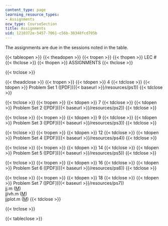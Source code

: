 ```yaml
---
content_type: page
learning_resource_types:
- Assignments
ocw_type: CourseSection
title: Assignments
uid: 1210372e-5457-7061-c56b-38348fcd705b
---
```


The assignments are due in the sessions noted in the table.

{{< tableopen >}}
{{< theadopen >}}
{{< tropen >}}
{{< thopen >}}
LEC #
{{< thclose >}}
{{< thopen >}}
ASSIGNMENTS
{{< thclose >}}

{{< trclose >}}

{{< theadclose >}}
{{< tropen >}}
{{< tdopen >}}
4
{{< tdclose >}}
{{< tdopen >}}
Problem Set 1 ([PDF]({{< baseurl >}}/resources/ps1))
{{< tdclose >}}

{{< trclose >}}
{{< tropen >}}
{{< tdopen >}}
7
{{< tdclose >}}
{{< tdopen >}}
Problem Set 2 ([PDF]({{< baseurl >}}/resources/ps2))
{{< tdclose >}}

{{< trclose >}}
{{< tropen >}}
{{< tdopen >}}
9
{{< tdclose >}}
{{< tdopen >}}
Problem Set 3 ([PDF]({{< baseurl >}}/resources/ps3))
{{< tdclose >}}

{{< trclose >}}
{{< tropen >}}
{{< tdopen >}}
12
{{< tdclose >}}
{{< tdopen >}}
Problem Set 4 ([PDF]({{< baseurl >}}/resources/ps4))
{{< tdclose >}}

{{< trclose >}}
{{< tropen >}}
{{< tdopen >}}
14
{{< tdclose >}}
{{< tdopen >}}
Problem Set 5 ([PDF]({{< baseurl >}}/resources/ps5))
{{< tdclose >}}

{{< trclose >}}
{{< tropen >}}
{{< tdopen >}}
16
{{< tdclose >}}
{{< tdopen >}}
Problem Set 6 ([PDF]({{< baseurl >}}/resources/ps6))
{{< tdclose >}}

{{< trclose >}}
{{< tropen >}}
{{< tdopen >}}
18
{{< tdclose >}}
{{< tdopen >}}
Problem Set 7 ([PDF]({{< baseurl >}}/resources/ps7))  
jj.m ([M](/courses/electrical-engineering-and-computer-science/6-763-applied-superconductivity-fall-2005/assignments/jj.m))  
jjivh.m ([M](/courses/electrical-engineering-and-computer-science/6-763-applied-superconductivity-fall-2005/assignments/jjivh.m))  
jjplot.m ([M](/courses/electrical-engineering-and-computer-science/6-763-applied-superconductivity-fall-2005/assignments/jjplot.m))
{{< tdclose >}}

{{< trclose >}}

{{< tableclose >}}